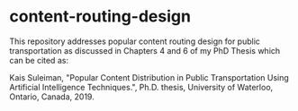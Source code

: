 # content-routing-design

This repository addresses popular content routing design for public transportation as discussed in Chapters 4 and 6 of my PhD Thesis which can be cited as:

Kais Suleiman, "Popular Content Distribution in Public Transportation Using Artificial Intelligence Techniques.", Ph.D. thesis, University of Waterloo, Ontario, Canada, 2019.
